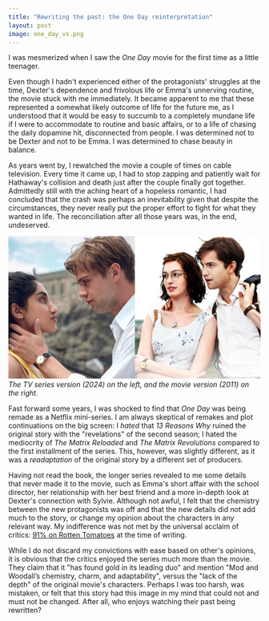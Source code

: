 ```yaml
---
title: "Rewriting the past: the One Day reinterpretation"
layout: post
image: one_day_vs.png
---
```


I was mesmerized when I saw the *One Day* movie for the first time as a little teenager.

Even though I hadn't experienced either of the protagonists' struggles at the time, Dexter's dependence and frivolous life or Emma's unnerving routine, the movie stuck with me immediately. It became apparent to me that these represented a somewhat likely outcome of life for the future me, as I understood that it would be easy to succumb to a completely mundane life if I were to accommodate to routine and basic affairs, or to a life of chasing the daily dopamine hit, disconnected from people. I was determined not to be Dexter and not to be Emma. I was determined to chase beauty in balance.

As years went by, I rewatched the movie a couple of times on cable television. Every time it came up, I had to stop zapping and patiently wait for Hathaway's collision and death just after the couple finally got together. Admittedly still with the aching heart of a hopeless romantic, I had concluded that the crash was perhaps an inevitability given that despite the circumstances, they never really put the proper effort to fight for what they wanted in life. The reconciliation after all those years was, in the end, undeserved.

![](/assets/blog/one_day_vs.png)
*The TV series version (2024) on the left, and the movie version (2011) on the right.*

Fast forward some years, I was shocked to find that *One Day* was being remade as a Netflix mini-series. I am always skeptical of remakes and plot continuations on the big screen: I *hated* that *13 Reasons Why* ruined the original story with the "revelations" of the second season; I hated the mediocrity of *The Matrix Reloaded* and *The Matrix Revolutions* compared to the first installment of the series. This, however, was slightly different, as it was a *readaptation* of the original story by a different set of producers.

Having not read the book, the longer series revealed to me some details that never made it to the movie, such as Emma's short affair with the school director, her relationship with her best friend and a more in-depth look at Dexter's connection with Sylvie. Although not awful, I felt that the chemistry between the new protagonists was off and that the new details did not add much to the story, or change my opinion about the characters in any relevant way. My indifference was not met by the universal acclaim of critics: [91% on Rotten Tomatoes](https://www.rottentomatoes.com/tv/one_day_2024/s01) at the time of writing.

While I do not discard my convictions with ease based on other's opinions, it is obvious that the critics enjoyed the series much more than the movie. They claim that it "has found gold in its leading duo" and mention "Mod and Woodall’s chemistry, charm, and adaptability", versus the "lack of the depth" of the original movie's characters. Perhaps I was too harsh, was mistaken, or felt that this story had this image in my mind that could not and must not be changed. After all, who enjoys watching their past being rewritten?